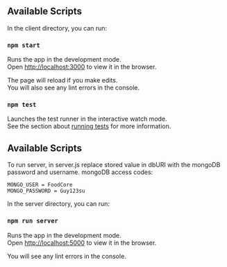 ## Available Scripts

In the client directory, you can run:

### `npm start`

Runs the app in the development mode.<br />
Open [http://localhost:3000](http://localhost:3000) to view it in the browser.

The page will reload if you make edits.<br />
You will also see any lint errors in the console.

### `npm test`

Launches the test runner in the interactive watch mode.<br />
See the section about [running tests](https://facebook.github.io/create-react-app/docs/running-tests) for more information.





## Available Scripts

To run server, in server.js replace  stored value in dbURI with the mongoDB password and username. 
mongoDB access codes:

    MONGO_USER = FoodCore
    MONGO_PASSWORD = Guy123su

In the server directory, you can run:

### `npm run server`

Runs the app in the development mode.<br />
Open [http://localhost:5000](http://localhost:5000) to view it in the browser.

You will see any lint errors in the console.



